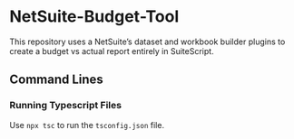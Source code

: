 # NetSuite-Budget-Tool
This repository uses a NetSuite’s dataset and workbook builder plugins to create a budget vs actual report entirely in SuiteScript.



## Command Lines

### Running Typescript Files

Use ```npx tsc``` to run the ```tsconfig.json``` file. 


